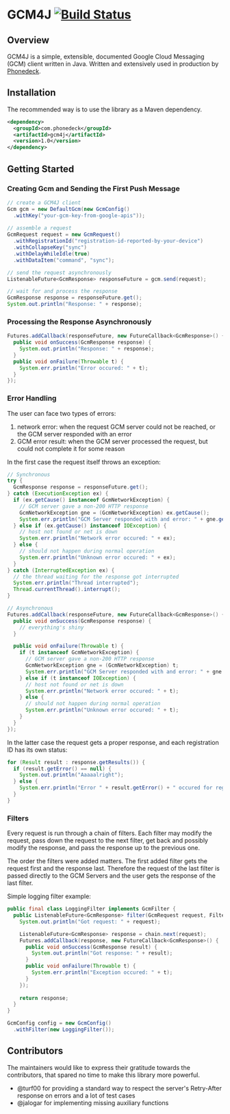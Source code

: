 # GCM4J [![Build Status](https://travis-ci.org/phonedeck/gcm4j.png?branch=master)](https://travis-ci.org/phonedeck/gcm4j)

## Overview

GCM4J is a simple, extensible, documented Google Cloud Messaging (GCM) client written in Java. Written and extensively used in production by [Phonedeck](http://phonedeck.com).

## Installation

The recommended way is to use the library as a Maven dependency.

```xml
<dependency>
  <groupId>com.phonedeck</groupId>
  <artifactId>gcm4j</artifactId>
  <version>1.0</version>
</dependency>
```


## Getting Started

### Creating Gcm and Sending the First Push Message

```java
// create a GCM4J client
Gcm gcm = new DefaultGcm(new GcmConfig()
  .withKey("your-gcm-key-from-google-apis"));
  
// assemble a request
GcmRequest request = new GcmRequest()
  .withRegistrationId("registration-id-reported-by-your-device")
  .withCollapseKey("sync")
  .withDelayWhileIdle(true)
  .withDataItem("command", "sync");

// send the request asynchronously
ListenableFuture<GcmResponse> responseFuture = gcm.send(request);

// wait for and process the response
GcmResponse response = responseFuture.get();
System.out.println("Response: " + response);
```

### Processing the Response Asynchronously

```java
Futures.addCallback(responseFuture, new FutureCallback<GcmResponse>() {  
  public void onSuccess(GcmResponse response) {
    System.out.println("Response: " + response);           
  }
  public void onFailure(Throwable t) {
    System.err.println("Error occured: " + t);
  }
});
```

### Error Handling

The user can face two types of errors:

1. network error: when the request GCM server could not be reached, or the GCM server responded with an error
2. GCM error result: when the GCM server processed the request, but could not complete it for some reason

In the first case the request itself throws an exception:

```java
// Synchronous
try {
  GcmResponse response = responseFuture.get();
} catch (ExecutionException ex) {
  if (ex.getCause() instanceof GcmNetworkException) {
    // GCM server gave a non-200 HTTP response
    GcmNetworkException gne = (GcmNetworkException) ex.getCause();
    System.err.println("GCM Server responded with and error: " + gne.getCode() + " " + gne.getResponse());
  } else if (ex.getCause() instanceof IOException) {
    // host not found or net is down
    System.err.println("Network error occured: " + ex);
  } else {
    // should not happen during normal operation
    System.err.println("Unknown error occured: " + ex);
  }  
} catch (InterruptedException ex) {
  // the thread waiting for the response got interrupted
  System.err.println("Thread interrupted");
  Thread.currentThread().interrupt();
}
```

```java
// Asynchronous
Futures.addCallback(responseFuture, new FutureCallback<GcmResponse>() {
  public void onSuccess(GcmResponse response) { 
    // everything's shiny
  }

  public void onFailure(Throwable t) {
    if (t instanceof GcmNetworkException) {
      // GCM server gave a non-200 HTTP response
      GcmNetworkException gne = (GcmNetworkException) t;
      System.err.println("GCM Server responded with and error: " + gne.getCode() + " " + gne.getResponse());
    } else if (t instanceof IOException) {
      // host not found or net is down
      System.err.println("Network error occured: " + t);
    } else {
      // should not happen during normal operation
      System.err.println("Unknown error occured: " + t);
    }  
  }
});
```

In the latter case the request gets a proper response, and each registration ID has its own status:

```java
for (Result result : response.getResults()) {
  if (result.getError() == null) {
    System.out.println("Aaaaalright");
  } else {
    System.err.println("Error " + result.getError() + " occured for registration id " + result.getRequestedRegistrationId());
  }
}
```

### Filters

Every request is run through a chain of filters. Each filter may modify the request, pass down the request to the next filter, get back and possibly modify the response, and pass the response up to the previous one.

The order the filters were added matters. The first added filter gets the request first and the response last. Therefore the request of the last filter is passed directly to the GCM Servers and the user gets the response of the last filter.

Simple logging filter example:
```java
public final class LoggingFilter implements GcmFilter {
  public ListenableFuture<GcmResponse> filter(GcmRequest request, FilterChain chain) {
    System.out.println("Got request: " + request);

    ListenableFuture<GcmResponse> response = chain.next(request);
    Futures.addCallback(response, new FutureCallback<GcmResponse>() {
      public void onSuccess(GcmResponse result) {
        System.out.println("Got response: " + result);
      }                        
      public void onFailure(Throwable t) {
        System.err.println("Exception occured: " + t);
      }
    });
    
    return response;
  }
}

GcmConfig config = new GcmConfig()
  .withFilter(new LoggingFilter());
```

## Contributors

The maintainers would like to express their gratitude towards the contributors, that spared no time to make this library more powerful.

- @turf00 for providing a standard way to respect the server's Retry-After response on errors and a lot of test cases
- @jalogar for implementing missing auxiliary functions
